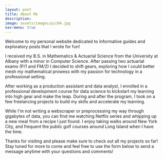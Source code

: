 ```yaml
---
layout: post
title: About Me
description:
image: assets/images/pic04.jpg
nav-menu: true
---
```


Welcome to my personal website dedicated to informative guides and exploratory posts that I wrote for fun!

I received my B.S. in Mathematics & Actuarial Science from the University at Albany with a minor in Computer Science. 
After passing two actuarial exams (P/1 and FM/2) I decided to shift gears, exploring how I could better mesh my mathematical prowess
with my passion for technology in a professional setting. 

After working as a production assistant and data analyst, I enrolled in a professional development course for data science
to kickstart my learning into high gear and make the leap. During and after the program, I took on a few freelancing projects 
to build my skills and accelerate my learning. 

While I'm not writing a webscraper or preprocessing my way through gigabytes of data, you can find me watching Netflix
series and whipping up a new meal from a recipe I just found. I enjoy taking walks around New York City, and frequent the public
golf courses around Long Island when I have the time.  

Thanks for visiting and please make sure to check out all my projects so far! Stay tuned for more to come and feel free to use the 
form below to send a message anytime with your questions and comments!
